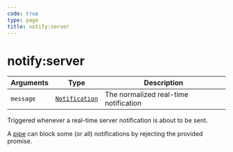 ```yaml
---
code: true
type: page
title: notify:server
---
```


# notify:server



| Arguments | Type                                                                      | Description                           |
| --------- | ------------------------------------------------------------------------- | ------------------------------------- |
| `message` | [`Notification`](/core/1/api/essentials/notifications) | The normalized real-time notification |

Triggered whenever a real-time server notification is about to be sent.

A [pipe](/core/1/plugins/guides/pipes/) can block some (or all) notifications by rejecting the provided promise.
